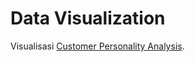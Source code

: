 # Data Visualization
Visualisasi [Customer Personality Analysis](https://public.tableau.com/views/SC60605_HanaMaheswari_DataVisualization/Dashboard?:language=en-US&:sid=&:display_count=n&:origin=viz_share_link).
